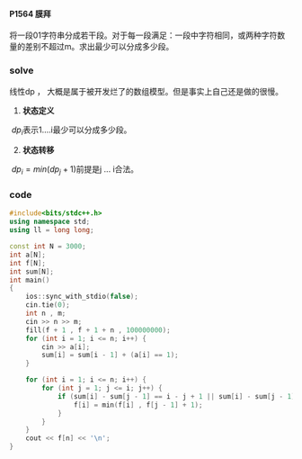 #### **P1564 膜拜**

将一段01字符串分成若干段。对于每一段满足：一段中字符相同，或两种字符数量的差别不超过m。求出最少可以分成多少段。

### solve

线性dp ， 大概是属于被开发烂了的数组模型。但是事实上自己还是做的很慢。

1. **状态定义**

​			$dp_{i}$表示1....i最少可以分成多少段。	

2. **状态转移**

​			$dp_{i} = min(dp_{j}+1)$前提是j ... i合法。

### code

```cpp
#include<bits/stdc++.h>
using namespace std;
using ll = long long;

const int N = 3000;
int a[N];
int f[N];
int sum[N];
int main()
{
	ios::sync_with_stdio(false);
	cin.tie(0);
	int n , m;
	cin >> n >> m;
	fill(f + 1 , f + 1 + n , 100000000);
	for (int i = 1; i <= n; i++) {
		cin >> a[i];
		sum[i] = sum[i - 1] + (a[i] == 1);
	}

	for (int i = 1; i <= n; i++) {
		for (int j = 1; j <= i; j++) {
			if (sum[i] - sum[j - 1] == i - j + 1 || sum[i] - sum[j - 1] == 0 || abs(i - j + 1 - 2 * (sum[i] - sum[j - 1])) <= m ) {
				f[i] = min(f[i] , f[j - 1] + 1);
			}
		}
	}
	cout << f[n] << '\n';
}
```

